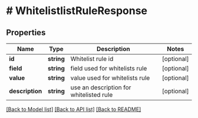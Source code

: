# # WhitelistlistRuleResponse

## Properties

Name | Type | Description | Notes
------------ | ------------- | ------------- | -------------
**id** | **string** | Whitelist rule id | [optional]
**field** | **string** | field used for whitelists rule | [optional]
**value** | **string** | value used for whitelists rule | [optional]
**description** | **string** | use an description for whitelisted rule | [optional]

[[Back to Model list]](../../README.md#models) [[Back to API list]](../../README.md#endpoints) [[Back to README]](../../README.md)
